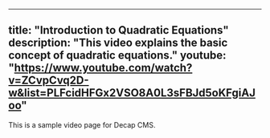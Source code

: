 
---
title: "Introduction to Quadratic Equations"
description: "This video explains the basic concept of quadratic equations."
youtube: "https://www.youtube.com/watch?v=ZCvpCvq2D-w&list=PLFcidHFGx2VSO8A0L3sFBJd5oKFgiAJoo"
---

This is a sample video page for Decap CMS.
